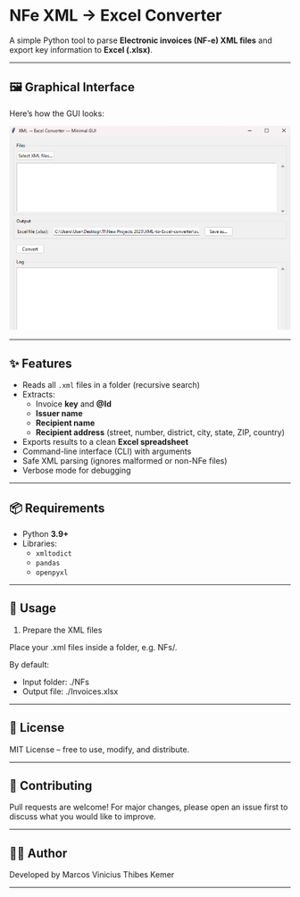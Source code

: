 # NFe XML → Excel Converter

A simple Python tool to parse **Electronic invoices (NF-e) XML files** and export key information to **Excel (.xlsx)**.

---
## 🖼️ Graphical Interface

Here’s how the GUI looks:

![XML to Excel Converter GUI](assets/screenshot_gui.png)

---

## ✨ Features
- Reads all `.xml` files in a folder (recursive search)
- Extracts:
  - Invoice **key** and **@Id**
  - **Issuer name**
  - **Recipient name**
  - **Recipient address** (street, number, district, city, state, ZIP, country)
- Exports results to a clean **Excel spreadsheet**
- Command-line interface (CLI) with arguments
- Safe XML parsing (ignores malformed or non-NFe files)
- Verbose mode for debugging

---

## 📦 Requirements
- Python **3.9+**
- Libraries:
  - `xmltodict`
  - `pandas`
  - `openpyxl`

---

## 🚀 Usage
1. Prepare the XML files

Place your .xml files inside a folder, e.g. NFs/.

By default:

- Input folder: ./NFs
- Output file: ./Invoices.xlsx

---

## 📜 License

MIT License – free to use, modify, and distribute.

---

## 🤝 Contributing

Pull requests are welcome! For major changes, please open an issue first to discuss what you would like to improve.

---

## 👨‍💻 Author

Developed by Marcos Vinicius Thibes Kemer

---